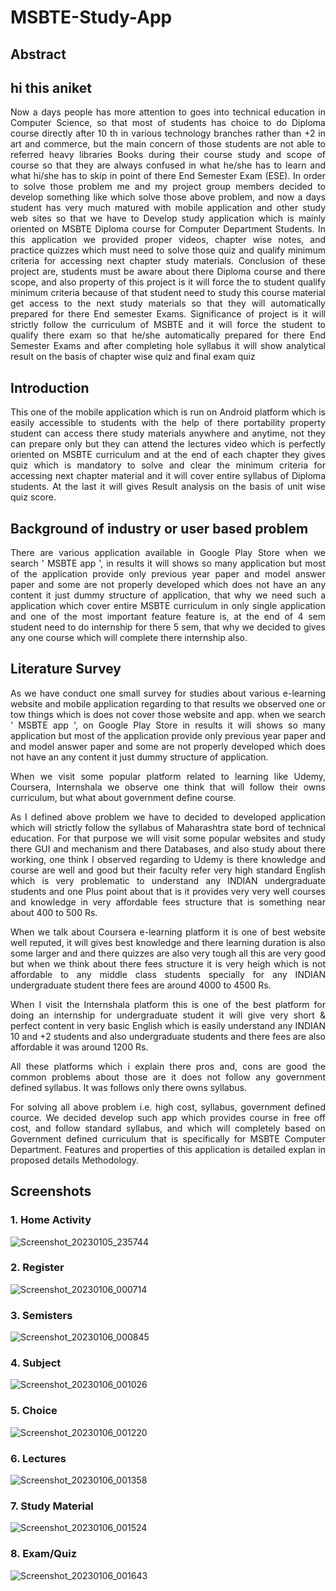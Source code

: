# MSBTE-Study-App

## Abstract
## hi this aniket

<p align="justify">Now a days people has more attention to goes into technical education in Computer Science, so that most of students has choice to do Diploma course directly after 10 th in various technology branches rather than +2 in art and commerce, but the main concern of those students are not able to referred heavy libraries Books during their course study and scope of course so that they are always confused in what he/she has to learn and what hi/she has to skip in point of there End Semester Exam (ESE). In order to solve those problem me and my project group members decided to develop something like which solve those above problem, and now a days student has very much matured with mobile application and other study web sites so that we have to Develop study application which is mainly oriented on MSBTE Diploma course for Computer Department Students. In this application we provided proper videos, chapter wise notes, and practice quizzes which must need to solve those quiz and qualify minimum criteria for accessing next chapter study materials. Conclusion of these project are, students must be aware about there Diploma course and there scope, and also property of this project is it will force the to student qualify minimum criteria because of that student need to study this course material get access to the next study materials so that they will automatically prepared for there End semester Exams. Significance of project is it will strictly follow the curriculum of MSBTE and it will force the student to qualify there exam so that he/she automatically prepared for there End Semester Exams and after completing hole syllabus it will show analytical result on the basis of chapter wise quiz and final exam quiz</p>

## Introduction
<p align="justify">This one of the mobile application which is run on Android platform which is easily accessible to students with the help of there portability property student can access there study materials anywhere and anytime, not they can prepare only but they can attend the lectures video which is perfectly oriented on MSBTE curriculum and at the end of each chapter they gives quiz which is mandatory to solve and clear the minimum criteria for accessing next chapter material and it will cover entire syllabus of Diploma students. At the last it will gives Result analysis on the basis of unit wise quiz score.</p>

## Background of industry or user based problem
<p align="justify">There are various application available in Google Play Store when we search ' MSBTE app ', in results it will shows so many application but most of the application provide only previous year paper and model answer paper and some are not properly developed which does not have an any content it just dummy structure of application, that why we need such a application which cover entire MSBTE curriculum in only single application and one of the most important feature feature is, at the end of 4 sem student need to do internship for there 5 sem, that why we decided to gives any one course which will complete there internship also.</p>

## Literature Survey
<p align="justify">As we have conduct one small survey for studies about various e-learning website and mobile application regarding to that results we observed one or tow things which is does not cover those website and app. when we search ' MSBTE app ', on Google Play Store in results it will shows so many application but most of the application provide only previous year paper and and model answer paper and some are not properly developed which does not have an any content it just dummy structure of application.</p>

<p align="justify">When we visit some popular platform related to learning like Udemy, Coursera, Internshala we observe one think that will follow their owns curriculum, but what about government define course.</p>

<p align="justify">As I defined above problem we have to decided to developed application which will strictly follow the syllabus of Maharashtra state bord of technical education. For that purpose we will visit some popular websites and study there GUI and mechanism and there Databases, and also study about there working, one think I observed regarding to Udemy is there knowledge and course are well and good but their faculty refer very high standard English which is very problematic to understand any INDIAN undergraduate students and one Plus point about that is it provides very very well courses and knowledge in very affordable fees structure that is something near about 400 to 500 Rs.</p>

<p align="justify">When we talk about Coursera e-learning platform it is one of best website well reputed, it will gives best knowledge and there learning duration is also some larger and and there quizzes are also very tough all this are very good but when we think about there fees structure it is very heigh which is not affordable to any middle class students specially for any INDIAN undergraduate student there fees are around 4000 to 4500 Rs.</p>

<p align="justify">When I visit the Internshala platform this is one of the best platform for doing an  internship for undergraduate student it will give very short & perfect content in very basic English which is easily understand any INDIAN 10 and +2 students and also undergraduate students and there fees are also affordable it was around 1200 Rs.</p>

<p align="justify">All these platforms which i explain there pros and, cons are good the common problems about those are it does not follow any government defined syllabus. It was follows only there owns syllabus.</p>

<p align="justify">For solving all above problem i.e. high cost, syllabus, government defined cource. We decided develop such app which provides course in free off cost, and follow standard syllabus, and which will completely based on Government defined curriculum that is specifically for MSBTE Computer Department. Features and properties of this application is detailed explan in proposed details Methodology.
</p>

## Screenshots
### 1. Home Activity
![Screenshot_20230105_235744](https://user-images.githubusercontent.com/95959045/210854694-998b778c-6989-4211-a7ba-0f528525bf6d.png)

### 2. Register 
![Screenshot_20230106_000714](https://user-images.githubusercontent.com/95959045/210855470-1f0aa7c7-164a-4f5d-b267-3bb6b8ed14a2.png)

### 3. Semisters
![Screenshot_20230106_000845](https://user-images.githubusercontent.com/95959045/210855722-d4c33952-24ee-4849-9323-9bdd2618099a.png)

### 4. Subject
![Screenshot_20230106_001026](https://user-images.githubusercontent.com/95959045/210856057-ec935a9c-b4c2-44e0-bb2e-43fa3bbf2034.png)

### 5. Choice
![Screenshot_20230106_001220](https://user-images.githubusercontent.com/95959045/210856422-6aa36c7d-8f6d-42f1-8b6a-21e524800f77.png)

### 6. Lectures
![Screenshot_20230106_001358](https://user-images.githubusercontent.com/95959045/210856683-49f23933-7a67-4143-8a44-cc7d72abbec3.png)

### 7. Study Material
![Screenshot_20230106_001524](https://user-images.githubusercontent.com/95959045/210856945-22eff9fd-24fd-4071-a41f-44217cfe88bb.png)

### 8. Exam/Quiz
![Screenshot_20230106_001643](https://user-images.githubusercontent.com/95959045/210857201-6d3e943c-6868-4227-84b3-a91e4a070167.png)
